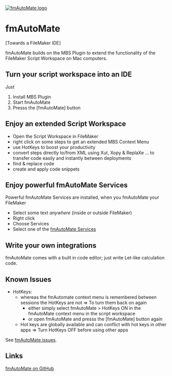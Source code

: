 [![fmAutoMate logo][fmAutoMate logo]][fmAutoMate home]

# fmAutoMate
[Towards a FileMaker IDE]

fmAutoMate builds on the MBS Plugin to extend the functionality of the FileMaker Script Workspace on Mac computers.

## Turn your script workspace into an IDE

Just 

1. Install MBS Plugin
2. Start fmAutoMate
3. Presss the [fmAutoMate] button

## Enjoy an extended Script Workspace

- Open the Script Workspace in FileMaker
- right click on some steps to get an extended MBS Context Menu
- use HotKeys to boost your productivity
- convert steps directly to/from XML using Xut, Xopy & ReplaXe
  … to transfer code easily and instantly between deployments
- find & replace code
- create and apply code snippets

## Enjoy powerful fmAutoMate Services

Powerful fmAutoMate Services are installed, when you fmAutoMate your FileMaker

- Select some text *anywhere* (inside or outside FileMaker)
- Right click
- Choose Services
- Select one of the [fmAutoMate Services][fmAutoMate services]

## Write your own integrations

fmAutoMate comes with a built in code editor; just write Let-like calculation code.

## Known Issues



- HotKeys:
  - whereas the fmAutomate context menu is remembered between sessions the HotKeys are not
    => To turn them back on again
      - either simply select fmAutoMate > HotKeys ON in the fmAutoMate context menu in the script workspace
      - or open fmAutoMate and presss the [fmAutoMate] button again
  - Hot keys are globally available and can conflict with hot keys in other apps
    => Turn HotKeys OFF before using other apps

See [fmAutoMate issues].

## Links

[fmAutoMate on GitHub][fmAutoMate repo]


[fmAutoMate home]:https://www.fmworkmate.com/fmautomate
[fmAutoMate issues]:https://github.com/mrwatson-de/fmAutoMate/issues
[fmAutoMate releases]:https://github.com/mrwatson-de/fmAutoMate/releases
[fmAutoMate services]:../fmAutoMate-Services/README.md
[fmAutoMate repo]:https://github.com/mrwatson-de/fmAutoMate
[fmAutoMate logo]:../fmAutoMate_Logo_256_sm.png
